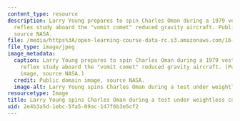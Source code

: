 ```yaml
---
content_type: resource
description: Larry Young prepares to spin Charles Oman during a 1979 vestibulo-ocular
  reflex study aboard the "vomit comet" reduced gravity aircraft. Public domain image,
  source NASA.
file: /media/https%3A/open-learning-course-data-rc.s3.amazonaws.com/16-430j-sensory-neural-systems-spatial-orientation-from-end-organs-to-behavior-and-adaptation-spring-2012/2e4b3a5d1ebc5fa509ac147f6b3e5cf2_16-430js12.jpg
file_type: image/jpeg
image_metadata:
  caption: Larry Young prepares to spin Charles Oman during a 1979 vestibulo-ocular
    reflex study aboard the "vomit comet" reduced gravity aircraft. (Public domain
    image, source NASA.)
  credit: Public domain image, source NASA.
  image-alt: Larry Young spins Charles Oman during a test under weightless conditions.
resourcetype: Image
title: Larry Young spins Charles Oman during a test under weightless conditions
uid: 2e4b3a5d-1ebc-5fa5-09ac-147f6b3e5cf2
---
```

